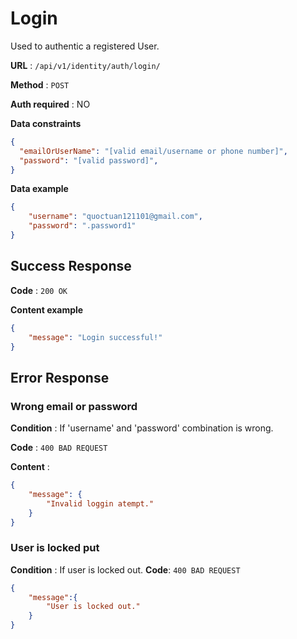 # Login

Used to authentic a registered User.

**URL** : `/api/v1/identity/auth/login/`

**Method** : `POST`

**Auth required** : NO

**Data constraints**

```json
{
  "emailOrUserName": "[valid email/username or phone number]",
  "password": "[valid password]",
}
```

**Data example**

```json
{
    "username": "quoctuan121101@gmail.com",
    "password": ".password1"
}
```

## Success Response

**Code** : `200 OK`

**Content example**

```json
{
    "message": "Login successful!"
}
```

## Error Response
### Wrong email or password
**Condition** : If 'username' and 'password' combination is wrong.

**Code** : `400 BAD REQUEST`

**Content** :

```json
{
    "message": {
        "Invalid loggin atempt."
    }
}
```
### User is locked put
**Condition** : If user is locked out.
**Code**: `400 BAD REQUEST`
```json
{
    "message":{
        "User is locked out."
    }
}
```